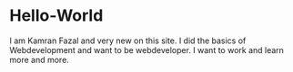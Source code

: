 # Hello-World
I am Kamran Fazal and very new on this site. I did the basics of Webdevelopment and want to be webdeveloper. I want to work and learn more and more.
